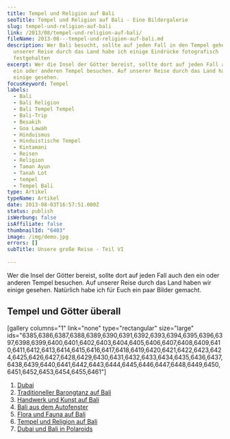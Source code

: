 ```yaml
---
title: Tempel und Religion auf Bali
seoTitle: Tempel und Religion auf Bali - Eine Bildergalerie
slug: tempel-und-religion-auf-bali
link: /2013/08/tempel-und-religion-auf-bali/
fileName: 2013-08---tempel-und-religion-auf-bali.md
description: Wer Bali besucht, sollte auf jeden Fall in den Tempel gehen - Auf
  unserer Reise durch das Land habe ich einige Eindrücke fotografisch
  festgehalten
excerpt: Wer die Insel der Götter bereist, sollte dort auf jeden Fall auch den
  ein oder anderen Tempel besuchen. Auf unserer Reise durch das Land haben wir
  einige gesehen.
focusKeyword: Tempel
labels:
  - Bali
  - Bali Religion
  - Bali Tempel Tempel
  - Bali-Trip
  - Besakih
  - Goa Lawah
  - Hinduismus
  - Hinduistische Tempel
  - Kintamani
  - Reisen
  - Religion
  - Taman Ayun
  - Tanah Lot
  - tempel
  - Tempel Bali
type: Artikel
typeName: Artikel
date: 2013-08-03T16:57:51.000Z
status: publish
isWerbung: false
isAffiliate: false
thumbnailId: "6403"
image: /img/demo.jpg
errors: []
subTitle: Unsere große Reise - Teil VI
  
---
```


Wer die Insel der Götter bereist, sollte dort auf jeden Fall auch den ein oder
anderen Tempel besuchen. Auf unserer Reise durch das Land haben wir einige
gesehen. Natürlich habe ich für Euch ein paar Bilder gemacht.

## Tempel und Götter überall

[gallery columns="1" link="none" type="rectangular" size="large"
ids="6385,6386,6387,6388,6389,6390,6391,6392,6393,6394,6395,6396,6397,6398,6399,6400,6401,6402,6403,6404,6405,6406,6407,6408,6409,6410,6411,6412,6413,6414,6415,6416,6417,6418,6419,6420,6421,6422,6423,6424,6425,6426,6427,6428,6429,6430,6431,6432,6433,6434,6435,6436,6437,6438,6439,6440,6441,6442,6443,6444,6445,6446,6447,6448,6449,6450,6451,6452,6453,6454,6455,6461"]

1.  [Dubai](/2013/08/dubai-und-bali-in-polaroids)
1.  [Traditioneller Barongtanz auf Bali](/2013/07/traditioneller-barong-tanz-auf-bali/)
1.  [Handwerk und Kunst auf Bali](/2013/08/handwerk-und-kunst-auf-bali/)
1.  [Bali aus dem Autofenster](/2013/08/bali-aus-dem-autofenster/)
1.  [Flora und Fauna auf Bali](/2013/08/flora-fauna-ackerbau-und-viehzucht-auf-bali/)
1.  [Tempel und Religion auf Bali](http://2013/08/tempel-und-religion-auf-bali/)
1.  [Dubai und Bali in Polaroids](/2013/08/dubai-und-bali-in-polaroids/)

  